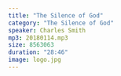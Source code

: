 ```yaml
---
title: "The Silence of God"
category: "The Silence of God"
speaker: Charles Smith
mp3: 20180114.mp3
size: 8563063
duration: "28:46"
image: logo.jpg
---
```

